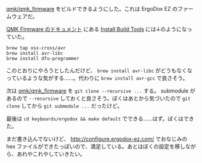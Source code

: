 [qmk/qmk_firmware][] をビルドできるようにした。これは ErgoDox EZ のファームウェアだ。

[QMK Firmware のドキュメント](https://docs.qmk.fm/) にある [Install Build Tools](https://docs.qmk.fm/getting_started_build_tools.html) には↓のようになっていた。

```
brew tap osx-cross/avr
brew install avr-libc
brew install dfu-programmer
```

このとおりにやろうとしたんだけど、 `brew install avr-libc` がどうもなくなっているような気がする……。代わりに `brew install avr-gcc` で良さそう。

次は [qmk/qmk_firmware][] を `git clone --recursive ...` する。 submodule があるので `--recursive` しておくと良さそう。ぼくはあとから気づいたので `git clone` してから `git submodule ...` だったけど。

最後は `cd keyboards/ergodox && make default` でできる……はず。ぼくはできた。

まだ書き込んでないけど、 http://configure.ergodox-ez.com/ でおなじみの hex ファイルができたっぽいので、満足している。あとはぼくの設定を移しながら、あれやこれやしていきたい。

[qmk/qmk_firmware]: https://github.com/qmk/qmk_firmware
